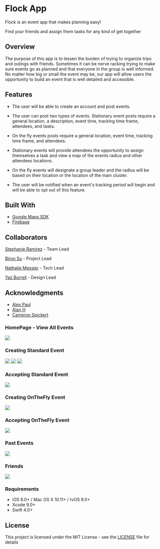 # Flock App
Flock is an event app that makes planning easy! 

Find your friends and assign them tasks for any kind of get together

## Overview

The purpose of this app is to lessen the burden of trying to organize trips and outings with friends. Sometimes it can be nerve racking trying to make sure events go as planned and that everyone in the group is well informed. No matter how big or small the event may be, our app will allow users the opportunity to build an event that is well detailed and accessible.

## Features
* The user will be able to create an account and post events.

* The user can post two types of events. Stationary event posts require a general location, a description, event time, tracking time frame, attendees, and tasks. 

* On the fly events posts require a general location, event time, tracking time frame, and attendees. 

* Stationary events will provide attendees the opportunity to assign themselves a task and view a map of the events radius and other attendees locations.

* On the fly events will designate a group leader and the radius will be based on their location or the location of the main cluster.

* The user will be notified when an event's tracking period will begin and will be able to opt out of this feature.


## Built With
* [Google Maps SDK](https://developers.google.com/maps/documentation/ios-sdk/intro)
* [Firebase](https://firebase.google.com/docs) 


## Collaborators

[Stephanie Ramirez](https://github.com/SLRAM) - Team Lead

[Biron Su](https://github.com/BironSu) - Project Lead

[Nathalie Messier](https://github.com/natmess) - Tech Lead

[Yaz Burrell](https://github.com/yazzy4) - Design Lead


## Acknowledgments

* [Alex Paul](https://github.com/alexpaul)
* [Alan H](https://github.com/lynksdomain)
* [Cameron Spickert](https://cameronspickert.com)

### HomePage - View All Events
![](gifs/FlockThreeTabIntro.gif)

### Creating Standard Event
![](gifs/FlockCreateStandard1.gif)
![](gifs/FlockCreateStandard2.gif)
![](gifs/FlockCreateStandard3.gif)

### Accepting Standard Event
![](gifs/FlockAcceptingStandardEvent.gif)

### Creating OnTheFly Event
![](gifs/FlockCreatingOnTheFly.gif)

### Accepting OnTheFly Event
![](gifs/FlockAcceptingPending.gif)

### Past Events
![](gifs/FlockPastEvents.gif)

### Friends
![](gifs/FlockAddFriend.gif)


### Requirements

* iOS 8.0+ / Mac OS X 10.11+ / tvOS 9.0+
* Xcode 9.0+
* Swift 4.0+


## License

This project is licensed under the MIT License - see the [LICENSE](LICENSE) file for details


